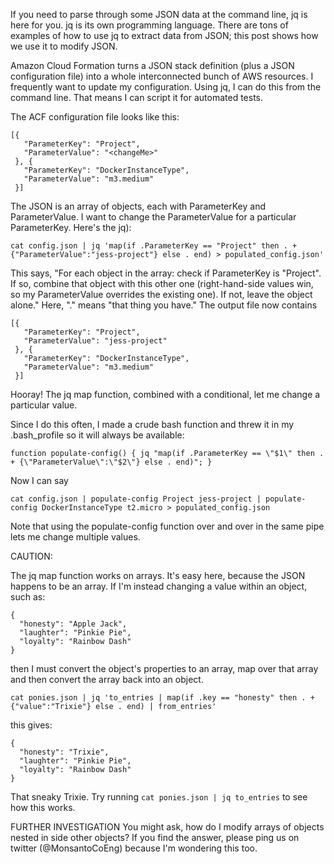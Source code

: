 If you need to parse through some JSON data at the command line, jq is here for you.
jq is its own programming language. There are tons of examples of how to use jq to extract data from JSON; 
this post shows how we use it to modify JSON.

Amazon Cloud Formation turns a JSON stack definition (plus a JSON configuration file)
 into a whole interconnected bunch of AWS resources. I frequently want to update my configuration. 
Using jq, I can do this from the command line. That means I can script it for automated tests.

The ACF configuration file looks like this:

    [{
       "ParameterKey": "Project",
       "ParameterValue": "<changeMe>"
     }, {
       "ParameterKey": "DockerInstanceType",
       "ParameterValue": "m3.medium"
     }]

The JSON is an array of objects, each with ParameterKey and ParameterValue. I want to change the ParameterValue for a particular ParameterKey. Here's the jq):

    cat config.json | jq 'map(if .ParameterKey == "Project" then . + {"ParameterValue":"jess-project"} else . end) > populated_config.json'

This says, "For each object in the array: check if ParameterKey is "Project". If so, combine that object with this other one (right-hand-side values win, so my ParameterValue overrides the existing one). If not, leave the object alone." Here, "." means "that thing you have."
The output file now contains

    [{
       "ParameterKey": "Project",
       "ParameterValue": "jess-project"
     }, {
       "ParameterKey": "DockerInstanceType",
       "ParameterValue": "m3.medium"
     }]

Hooray! The jq map function, combined with a conditional, let me change a particular value.

Since I do this often, I made a crude bash function and threw it in my .bash_profile so it will always be available:

    function populate-config() { jq "map(if .ParameterKey == \"$1\" then . + {\"ParameterValue\":\"$2\"} else . end)"; }

Now I can say

    cat config.json | populate-config Project jess-project | populate-config DockerInstanceType t2.micro > populated_config.json

Note that using the populate-config function over and over in the same pipe lets me change multiple values.

CAUTION:

The jq map function works on arrays. It's easy here, because the JSON happens to be an array. If I'm instead changing a value within an object, such as:

    {
      "honesty": "Apple Jack",
      "laughter": "Pinkie Pie",
      "loyalty": "Rainbow Dash"
    }

then I must convert the object's properties to an array, map over that array and then convert the array back into an object.


    cat ponies.json | jq 'to_entries | map(if .key == "honesty" then . + {"value":"Trixie"} else . end) | from_entries'

this gives:

    {
      "honesty": "Trixie",
      "laughter": "Pinkie Pie",
      "loyalty": "Rainbow Dash"
    }

That sneaky Trixie. Try running `cat ponies.json | jq to_entries` to see how this works.

FURTHER INVESTIGATION
You might ask, how do I modify arrays of objects nested in side other objects? If you find the answer, please ping us on twitter (@MonsantoCoEng) because I'm wondering this too.

